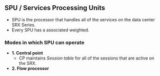 ## SPU / Services Processing Units
- SPU is the processor that handles all of the services on the data center SRX Series.
- Every SPU has a associated weighted.

### Modes in which SPU can operate
- **1. Central point**
  - CP maintains *Session table* for all of the sessions that are active on the SRX.
- **2. Flow processor**
